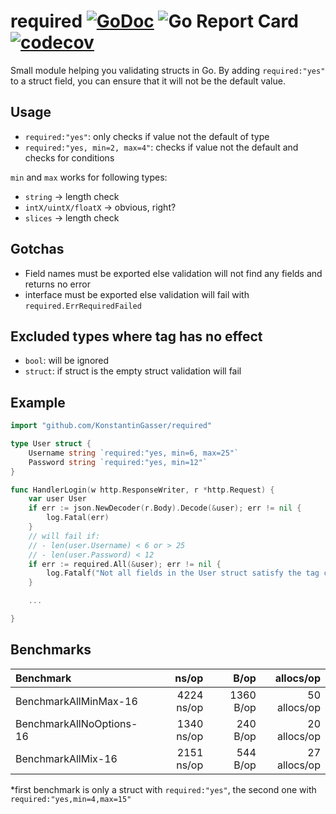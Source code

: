 # required [![GoDoc](https://godoc.org/github.com/KonstantinGasser/required?status.png)](http://godoc.org/github.com/KonstantinGasser/required) ![Go Report Card](https://goreportcard.com/badge/github.com/KonstantinGasser/required)[![codecov](https://codecov.io/gh/KonstantinGasser/required/branch/main/graph/badge.svg)](https://codecov.io/gh/KonstantinGasser/required)


Small module helping you validating structs in Go. By adding `required:"yes"` to a struct field, you can ensure that it will not be the default value.

## Usage

- `required:"yes"`: only checks if value not the default of type
- `required:"yes, min=2, max=4"`: checks if value not the default and checks for conditions

`min` and `max` works for following types:
- `string` -> length check
- `intX/uintX/floatX` -> obvious, right?
- `slices` -> length check

## Gotchas
- Field names must be exported else validation will not find any fields and returns no error
- interface must be exported else validation will fail with `required.ErrRequiredFailed`

## Excluded types where tag has no effect
- `bool`: will be ignored
- `struct`: if struct is the empty struct validation will fail

## Example
```go
import "github.com/KonstantinGasser/required"

type User struct {
    Username string `required:"yes, min=6, max=25"`
    Password string `required:"yes, min=12"`
}

func HandlerLogin(w http.ResponseWriter, r *http.Request) {
    var user User
    if err := json.NewDecoder(r.Body).Decode(&user); err != nil {
        log.Fatal(err)
    }
    // will fail if:
    // - len(user.Username) < 6 or > 25
    // - len(user.Password) < 12
    if err := required.All(&user); err != nil {
        log.Fatalf("Not all fields in the User struct satisfy the tag conditions: %v", err)
    }

    ...

}
```

## Benchmarks
| Benchmark                | ns/op        | B/op      | allocs/op      |
|:------------------------ | ------------:| ---------:| --------------:|
|BenchmarkAllMinMax-16      | 4224 ns/op	  | 1360 B/op |  50 allocs/op  |
|BenchmarkAllNoOptions-16   | 1340 ns/op	  | 240 B/op  | 20 allocs/op   |
|BenchmarkAllMix-16         | 2151 ns/op	  | 544 B/op  | 27 allocs/op   |

\*first benchmark is only a struct with `required:"yes"`, the second one with `required:"yes,min=4,max=15"`
